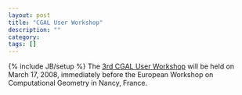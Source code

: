 ```yaml
---
layout: post
title: "CGAL User Workshop"
description: ""
category: 
tags: []
---
```

{% include JB/setup %}
The <a href="{{BASE_PATH}}/UserWorkshop/2008/index.html">3rd CGAL User Workshop</a> will be held on March 17, 2008, immediately before the European Workshop on Computational Geometry in Nancy, France.

